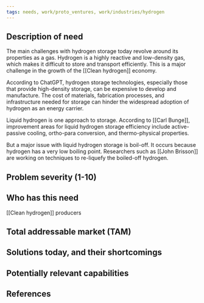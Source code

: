 ```yaml
---
tags: needs, work/proto_ventures, work/industries/hydrogen
---
```


## Description of need
The main challenges with hydrogen storage today revolve around its properties as a gas. Hydrogen is a highly reactive and low-density gas, which makes it difficult to store and transport efficiently. This is a major challenge in the growth of the [[Clean hydrogen]] economy.

According to ChatGPT, hydrogen storage technologies, especially those that provide high-density storage, can be expensive to develop and manufacture. The cost of materials, fabrication processes, and infrastructure needed for storage can hinder the widespread adoption of hydrogen as an energy carrier.

Liquid hydrogen is one approach to storage. According to [[Carl Bunge]], improvement areas for liquid hydrogen storage efficiency include active-passive cooling, ortho-para conversion, and thermo-physical properties.

But a major issue with liquid hydrogen storage is boil-off. It occurs because hydrogen has a very low boiling point. Researchers such as [[John Brisson]] are working on techniques to re-liquefy the boiled-off hydrogen.
## Problem severity (1-10)

## Who has this need
[[Clean hydrogen]] producers
## Total addressable market (TAM)

## Solutions today, and their shortcomings

## Potentially relevant capabilities

## References
